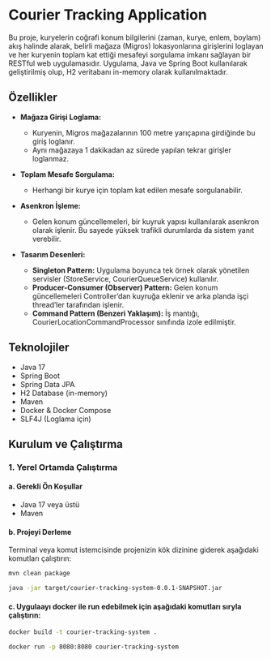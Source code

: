 # Courier Tracking Application

Bu proje, kuryelerin coğrafi konum bilgilerini (zaman, kurye, enlem, boylam) akış halinde alarak, belirli mağaza (Migros) lokasyonlarına girişlerini loglayan ve her kuryenin toplam kat ettiği mesafeyi sorgulama imkanı sağlayan bir RESTful web uygulamasıdır. Uygulama, Java ve Spring Boot kullanılarak geliştirilmiş olup, H2 veritabanı in-memory olarak kullanılmaktadır.

## Özellikler

- **Mağaza Girişi Loglama:**
    - Kuryenin, Migros mağazalarının 100 metre yarıçapına girdiğinde bu giriş loglanır.
    - Aynı mağazaya 1 dakikadan az sürede yapılan tekrar girişler loglanmaz.

- **Toplam Mesafe Sorgulama:**
    - Herhangi bir kurye için toplam kat edilen mesafe sorgulanabilir.

- **Asenkron İşleme:**
    - Gelen konum güncellemeleri, bir kuyruk yapısı kullanılarak asenkron olarak işlenir. Bu sayede yüksek trafikli durumlarda da sistem yanıt verebilir.

- **Tasarım Desenleri:**
    - **Singleton Pattern:** Uygulama boyunca tek örnek olarak yönetilen servisler (StoreService, CourierQueueService) kullanılır.
    - **Producer-Consumer (Observer) Pattern:** Gelen konum güncellemeleri Controller’dan kuyruğa eklenir ve arka planda işçi thread’ler tarafından işlenir.
    - **Command Pattern (Benzeri Yaklaşım):** İş mantığı, CourierLocationCommandProcessor sınıfında izole edilmiştir.

## Teknolojiler

- Java 17
- Spring Boot
- Spring Data JPA
- H2 Database (in-memory)
- Maven
- Docker & Docker Compose
- SLF4J (Loglama için)

## Kurulum ve Çalıştırma

### 1. Yerel Ortamda Çalıştırma

#### a. Gerekli Ön Koşullar
- Java 17 veya üstü
- Maven

#### b. Projeyi Derleme

Terminal veya komut istemcisinde projenizin kök dizinine giderek aşağıdaki komutları çalıştırın:

```bash
mvn clean package

java -jar target/courier-tracking-system-0.0.1-SNAPSHOT.jar
```

#### c. Uygulaayı docker ile run edebilmek için aşağıdaki komutları sıryla çalıştırın:

```bash
docker build -t courier-tracking-system .

docker run -p 8080:8080 courier-tracking-system
```